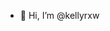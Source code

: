 - 👋 Hi, I’m @kellyrxw

<!---
kellyrxw/kellyrxw is a ✨ special ✨ repository because its `README.md` (this file) appears on your GitHub profile.
You can click the Preview link to take a look at your changes.
--->
